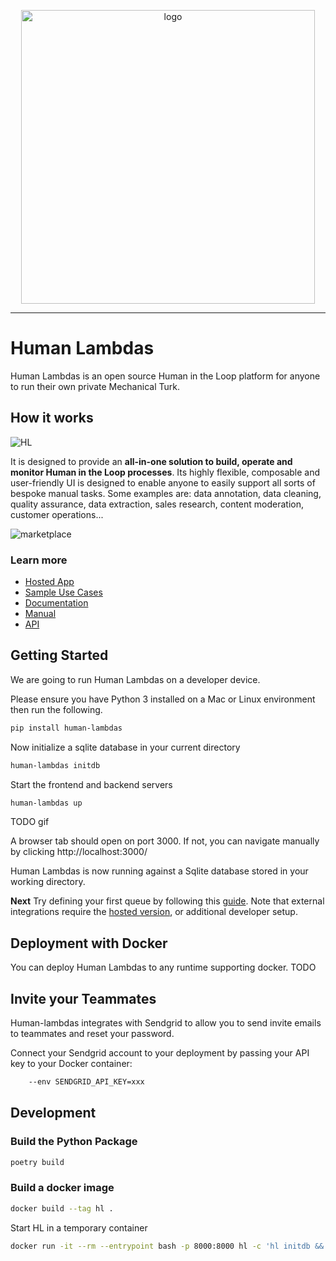 <p align="center">
<img width="470" alt="logo" src="https://user-images.githubusercontent.com/565238/119004910-e0034900-b986-11eb-83ec-4e0082b4303b.png">
</p>
    
---

# Human Lambdas

Human Lambdas is an open source Human in the Loop platform for anyone to run their own private Mechanical Turk.

## How it works

![HL](https://user-images.githubusercontent.com/565238/119013488-f2818080-b98e-11eb-8387-28b685ed0bfb.gif)

It is designed to provide an **all-in-one solution to build, operate and monitor Human in the Loop processes**. Its highly flexible, composable and user-friendly UI is designed to enable anyone to easily support all sorts of bespoke manual tasks. Some examples are: data annotation, data cleaning, quality assurance, data extraction, sales research, content moderation, customer operations...

![marketplace](https://user-images.githubusercontent.com/565238/119009286-e267a200-b98a-11eb-89fd-c7c40c00116c.gif)

### Learn more

- [Hosted App](https://app.humanlambdas.com/)
- [Sample Use Cases](https://www.humanlambdas.com/use-cases)
- [Documentation](https://docs.humanlambdas.com/)
- [Manual](https://docs.humanlambdas.com/manual/introduction)
- [API](https://docs.humanlambdas.com/api/introduction)

## Getting Started

We are going to run Human Lambdas on a developer device.

Please ensure you have Python 3 installed on a Mac or Linux environment then run the following.

```sh
pip install human-lambdas
```

Now initialize a sqlite database in your current directory

```sh
human-lambdas initdb
```

Start the frontend and backend servers

```sh
human-lambdas up
```

TODO gif

A browser tab should open on port 3000. If not, you can navigate manually by clicking http://localhost:3000/

Human Lambdas is now running against a Sqlite database stored in your working directory.

**Next** Try defining your first queue by following this [guide](https://docs.humanlambdas.com/quickstart/creating-a-queue). Note that external integrations require the [hosted version](https://app.humanlambdas.com/), or additional developer setup.

## Deployment with Docker

You can deploy Human Lambdas to any runtime supporting docker.
TODO

## Invite your Teammates

Human-lambdas integrates with Sendgrid to allow you to send invite emails to teammates and reset your password.

Connect your Sendgrid account to your deployment by passing your API key to your Docker container:

```sh
    --env SENDGRID_API_KEY=xxx
```

## Development

### Build the Python Package

```sh
poetry build
```

### Build a docker image

```sh
docker build --tag hl .
```

Start HL in a temporary container

```sh
docker run -it --rm --entrypoint bash -p 8000:8000 hl -c 'hl initdb && hl up'
```

